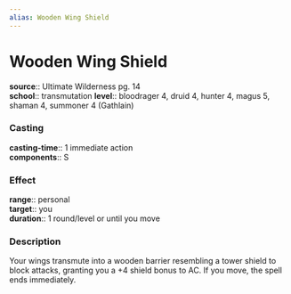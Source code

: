 ```yaml
---
alias: Wooden Wing Shield
---
```


# Wooden Wing Shield 

**source**:: Ultimate Wilderness pg. 14  
**school**:: transmutation
**level**:: bloodrager 4, druid 4, hunter 4, magus 5, shaman 4, summoner 4 (Gathlain)

### Casting 

**casting-time**:: 1 immediate action  
**components**:: S

### Effect 

**range**:: personal  
**target**:: you  
**duration**:: 1 round/level or until you move

### Description 

Your wings transmute into a wooden barrier resembling a tower shield to block attacks, granting you a +4 shield bonus to AC. If you move, the spell ends immediately.
